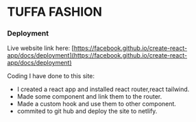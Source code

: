 #  TUFFA FASHION


### Deployment

Live website link here: [https://facebook.github.io/create-react-app/docs/deployment](https://facebook.github.io/create-react-app/docs/deployment)

Coding I have done to this site:
-  I created a react app and installed react router,react tailwind.
-  Made some component and link them to the router.
-  Made a custom hook and use them to other component.
-  commited to git hub and deploy the site to netlify.

